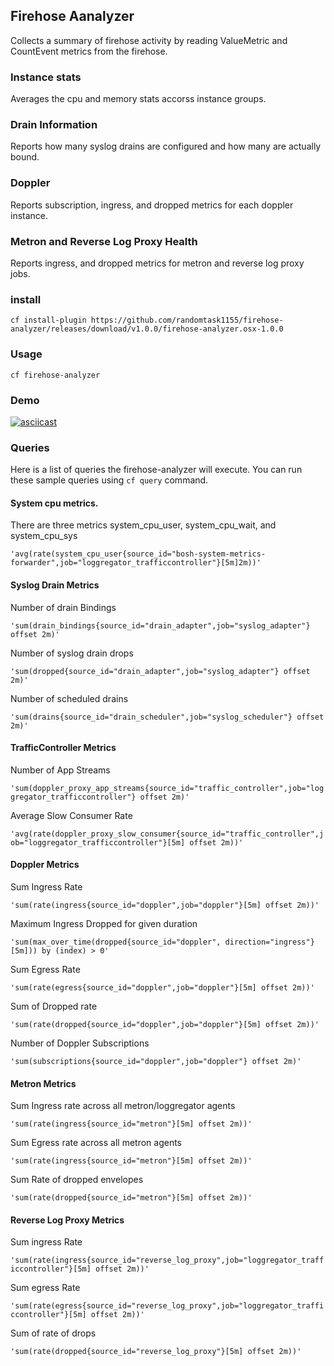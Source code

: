 ## Firehose Aanalyzer

Collects a summary of firehose activity by reading ValueMetric and CountEvent metrics from the firehose.

### Instance stats

Averages the cpu and memory stats accorss instance groups.

### Drain Information

Reports how many syslog drains are configured and how many are actually bound.

### Doppler 

Reports subscription, ingress, and dropped metrics for each doppler instance.

### Metron and Reverse Log Proxy Health
Reports ingress, and dropped metrics for metron and reverse log proxy jobs.

### install

```
cf install-plugin https://github.com/randomtask1155/firehose-analyzer/releases/download/v1.0.0/firehose-analyzer.osx-1.0.0
```

### Usage

```
cf firehose-analyzer
```

### Demo

[![asciicast](https://asciinema.org/a/pxJsQJm1SWTT0hmR8vhJEyjez.svg)](https://asciinema.org/a/pxJsQJm1SWTT0hmR8vhJEyjez)


### Queries

Here is a list of queries the firehose-analyzer will execute.  You can run these sample queries using `cf query` command.

#### System cpu metrics.  

There are three metrics system_cpu_user, system_cpu_wait, and system_cpu_sys

`'avg(rate(system_cpu_user{source_id="bosh-system-metrics-forwarder",job="loggregator_trafficcontroller"}[5m]2m))'`

#### Syslog Drain Metrics

Number of drain Bindings

`'sum(drain_bindings{source_id="drain_adapter",job="syslog_adapter"} offset 2m)'`

Number of syslog drain drops

`'sum(dropped{source_id="drain_adapter",job="syslog_adapter"} offset 2m)'`

Number of scheduled drains

`'sum(drains{source_id="drain_scheduler",job="syslog_scheduler"} offset 2m)'`

#### TrafficController Metrics

Number of App Streams

`'sum(doppler_proxy_app_streams{source_id="traffic_controller",job="loggregator_trafficcontroller"} offset 2m)'`

Average Slow Consumer Rate

`'avg(rate(doppler_proxy_slow_consumer{source_id="traffic_controller",job="loggregator_trafficcontroller"}[5m] offset 2m))'`

#### Doppler Metrics

Sum Ingress Rate

`'sum(rate(ingress{source_id="doppler",job="doppler"}[5m] offset 2m))'`

Maximum Ingress Dropped for given duration

`'sum(max_over_time(dropped{source_id="doppler", direction="ingress"}[5m])) by (index) > 0'`

Sum Egress Rate

`'sum(rate(egress{source_id="doppler",job="doppler"}[5m] offset 2m))'`

Sum of Dropped rate 

`'sum(rate(dropped{source_id="doppler",job="doppler"}[5m] offset 2m))'`

Number of Doppler Subscriptions

`'sum(subscriptions{source_id="doppler",job="doppler"} offset 2m)'`

#### Metron Metrics

Sum Ingress rate across all metron/loggregator agents

`'sum(rate(ingress{source_id="metron"}[5m] offset 2m))'`

Sum Egress rate across all metron agents

`'sum(rate(ingress{source_id="metron"}[5m] offset 2m))'`

Sum Rate of dropped envelopes

`'sum(rate(dropped{source_id="metron"}[5m] offset 2m))'`

#### Reverse Log Proxy Metrics

Sum ingress Rate

`'sum(rate(ingress{source_id="reverse_log_proxy",job="loggregator_trafficcontroller"}[5m] offset 2m))'`

Sum egress Rate

`'sum(rate(egress{source_id="reverse_log_proxy",job="loggregator_trafficcontroller"}[5m] offset 2m))'`

Sum of rate of drops

`'sum(rate(dropped{source_id="reverse_log_proxy"}[5m] offset 2m))'`